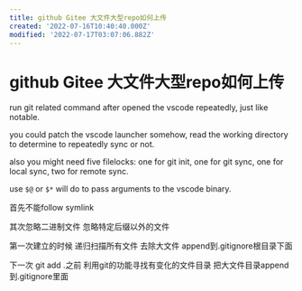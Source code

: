 ```yaml
---
title: github Gitee 大文件大型repo如何上传
created: '2022-07-16T10:40:40.000Z'
modified: '2022-07-17T03:07:06.882Z'
---
```


# github Gitee 大文件大型repo如何上传

run git related command after opened the vscode repeatedly, just like notable.

you could patch the vscode launcher somehow, read the working directory to determine to repeatedly sync or not.

also you might need five filelocks: one for git init, one for git sync, one for local sync, two for remote sync.

use `$@` or `$*` will do to pass arguments to the vscode binary.

首先不能follow symlink

其次忽略二进制文件 忽略特定后缀以外的文件

第一次建立的时候 递归扫描所有文件 去除大文件 append到.gitignore根目录下面

下一次 git add .之前 利用git的功能寻找有变化的文件目录 把大文件目录append到.gitignore里面
